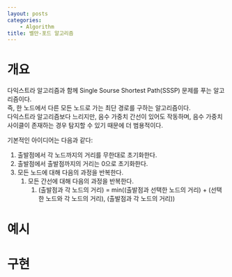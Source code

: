 ```yaml
---
layout: posts
categories:
    - Algorithm
title: 벨만-포드 알고리즘
---
```


# 개요
다익스트라 알고리즘과 함께 Single Sourse Shortest Path(SSSP) 문제를 푸는 알고리즘이다.  
즉, 한 노드에서 다른 모든 노드로 가는 최단 경로를 구하는 알고리즘이다.  
다익스트라 알고리즘보다 느리지만, 음수 가중치 간선이 있어도 작동하며, 음수 가중치 사이클이 존재하는 경우 탐지할 수 있기 때문에 더 범용적이다.

기본적인 아이디어는 다음과 같다:  
1. 출발점에서 각 노드까지의 거리를 무한대로 초기화한다.  
2. 출발점에서 출발점까지의 거리는 0으로 초기화한다.  
3. 모든 노드에 대해 다음의 과정을 반복한다.  
    1. 모든 간선에 대해 다음의 과정을 반복한다.  
        1. (출발점과 각 노드의 거리) = min((출발점과 선택한 노드의 거리) + (선택한 노드와 각 노드의 거리), (출발점과 각 노드의 거리))

# 예시


# 구현
```python
```

